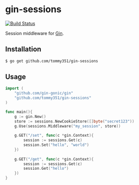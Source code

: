 # gin-sessions

[![Build Status](https://travis-ci.org/tommy351/gin-sessions.svg?branch=master)](https://travis-ci.org/tommy351/gin-sessions)

Session middleware for [Gin].

## Installation

``` bash
$ go get github.com/tommy351/gin-sessions
```

## Usage

``` go
import (
    "github.com/gin-gonic/gin"
    "github.com/tommy351/gin-sessions"
)

func main(){
    g := gin.New()
    store := sessions.NewCookieStore([]byte("secret123"))
    g.Use(sessions.Middleware("my_session", store))
    
    g.GET("/set", func(c *gin.Context){
        session := sessions.Get(c)
        session.Set("hello", "world")
    })
    
    g.GET("/get", func(c *gin.Context){
        session := sessions.Get(c)
        session.Get("hello")
    })
}
```

[Gin]: http://gin-gonic.github.io/gin/